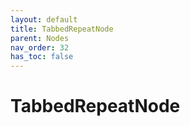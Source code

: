 ```yaml
---
layout: default
title: TabbedRepeatNode
parent: Nodes
nav_order: 32
has_toc: false
---
```



<a id="TabbedRepeatNode"></a>

# TabbedRepeatNode

